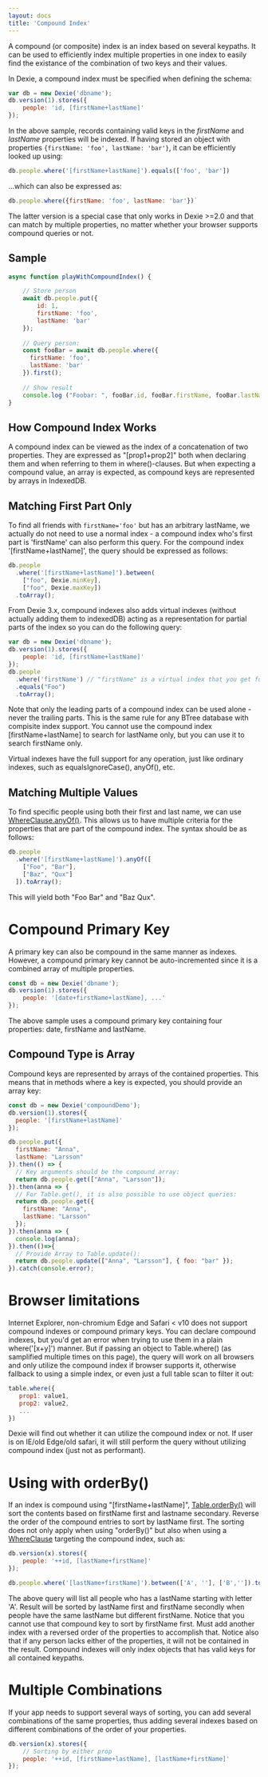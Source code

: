 ```yaml
---
layout: docs
title: 'Compound Index'
---
```


A compound (or composite) index is an index based on several keypaths. It can be used to efficiently index multiple properties in one index to easily find the existance of the combination of two keys and their values.

In Dexie, a compound index must be specified when defining the schema:

```javascript
var db = new Dexie('dbname');
db.version(1).stores({
    people: 'id, [firstName+lastName]'
});
```

In the above sample, records containing valid keys in the *firstName* and *lastName* properties will be indexed. If having stored an object with properties `{firstName: 'foo', lastName: 'bar'}`, it can be efficiently looked up using:

```javascript
db.people.where('[firstName+lastName]').equals(['foo', 'bar'])
```

...which can also be expressed as:

```javascript
db.people.where({firstName: 'foo', lastName: 'bar'})`
```

The latter version is a special case that only works in Dexie >=2.0 and that can match by multiple properties, no matter whether your browser supports compound queries or not.

## Sample

```javascript
async function playWithCompoundIndex() {

    // Store person
    await db.people.put({
        id: 1,
        firstName: 'foo',
        lastName: 'bar'
    });
    
    // Query person:
    const fooBar = await db.people.where({
      firstName: 'foo',
      lastName: 'bar'
    }).first();
    
    // Show result
    console.log ("Foobar: ", fooBar.id, fooBar.firstName, fooBar.lastName);
}

```

## How Compound Index Works
A compound index can be viewed as the index of a concatenation of two properties. They are expressed as "[prop1+prop2]" both when declaring them and when referring to them in where()-clauses. But when expecting a compound value, an array is expected, as compound keys are represented by arrays in IndexedDB. 

## Matching First Part Only
To find all friends with `firstName='foo'` but has an arbitrary lastName, we actually do not need to use a normal index - a compound index who's first part is 'firstName' can also perform this query. For the compound index '[firstName+lastName]', the query should be expressed as follows:

```javascript
db.people
  .where('[firstName+lastName]').between(
    ["foo", Dexie.minKey],
    ["foo", Dexie.maxKey])
  .toArray();
```
From Dexie 3.x, compound indexes also adds virtual indexes (without actually adding them to indexedDB) acting as a representation for partial parts of the index so you can do the following query:

```js
var db = new Dexie('dbname');
db.version(1).stores({
    people: 'id, [firstName+lastName]'
});
db.people
  .where('firstName') // "firstName" is a virtual index that you get for free
  .equals("Foo")
  .toArray();
```

Note that only the leading parts of a compound index can be used alone - never the trailing parts. This is the same rule for any BTree database with compisite index support. You cannot use the compound index [firstName+lastName] to search for lastName only, but you can use it to search firstName only. 

Virtual indexes have the full support for any operation, just like ordinary indexes, such as equalsIgnoreCase(), anyOf(), etc.

## Matching Multiple Values

To find specific people using both their first and last name, we can use [WhereClause.anyOf()](/docs/WhereClause/WhereClause.anyOf()). This allows us to have multiple criteria for the properties that are part of the compound index. The syntax should be as follows:

```javascript
db.people
  .where('[firstName+lastName]').anyOf([
    ["Foo", "Bar"],
    ["Baz", "Qux"]
  ]).toArray();
```

This will yield both "Foo Bar" and "Baz Qux".

# Compound Primary Key

A primary key can also be compound in the same manner as indexes. However, a compound primary key cannot be auto-incremented since it is a combined array of multiple properties.

```javascript
const db = new Dexie('dbname');
db.version(1).stores({
    people: '[date+firstName+lastName], ...'
});
```

The above sample uses a compound primary key containing four properties: date, firstName and lastName.

## Compound Type is Array
Compound keys are represented by arrays of the contained properties. This means that in methods where a key is expected, you should provide an array key:

```js
const db = new Dexie('compoundDemo');
db.version(1).stores({
  people: '[firstName+lastName]'
});

db.people.put({
  firstName: "Anna",
  lastName: "Larsson"
}).then(() => {
  // Key arguments should be the compound array:
  return db.people.get(["Anna", "Larsson"]);
}).then(anna => {
  // For Table.get(), it is also possible to use object queries:
  return db.people.get({
    firstName: "Anna",
    lastName: "Larsson"
  });
}).then(anna => {
  console.log(anna);
}).then(()=>{
  // Provide Array to Table.update():
  return db.people.update(["Anna", "Larsson"], { foo: "bar" });
}).catch(console.error);

```

# Browser limitations

Internet Explorer, non-chromium Edge and Safari < v10 does not support compound indexes or compound primary keys. You can declare compound indexes, but you'd get an error when trying to use them in a plain where('[x+y]') manner. But if passing an object to Table.where() (as samplified multiple times on this page), the query will work on all browsers and only utilize the compound index if browser supports it, otherwise fallback to using a simple index, or even just a full table scan to filter it out:

```javascript
table.where({
   prop1: value1,
   prop2: value2,
   ...
})
```
Dexie will find out whether it can utilize the compound index or not. If user is on IE/old Edge/old safari, it will still perform the query without utilizing compound index (just not as performant).

# Using with orderBy()

If an index is compound using "[firstName+lastName]", [Table.orderBy()](/docs/Table/Table.orderBy()) will sort the contents based on firstName first and lastname secondary. Reverse the order of the compound entries to sort by lastName first. The sorting does not only apply when using "orderBy()" but also when using a [WhereClause](/docs/WhereClause/WhereClause) targeting the compound index, such as:


```javascript
db.version(x).stores({
    people: '++id, [lastName+firstName]'
});

db.people.where('[lastName+firstName]').between(['A', ''], ['B','']).toArray();
```

The above query will list all people who has a lastName starting with letter 'A'. Result will be sorted by lastName first and firstName secondly when people have the same lastName but different firstName. Notice that you cannot use that compound key to sort by firstName first. Must add another index with a reversed order of the properties to accomplish that. Notice also that if any person lacks either of the properties, it will not be contained in the result. Compound indexes will only index objects that has valid keys for all contained keypaths.

# Multiple Combinations 

If your app needs to support several ways of sorting, you can add several combinations of the same properties, thus adding several indexes based on different combinations of the order of your properties.

```javascript
db.version(x).stores({
    // Sorting by either prop
    people: '++id, [firstName+lastName], [lastName+firstName]'
});
```
